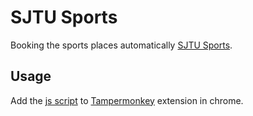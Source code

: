 # SJTU Sports

Booking the sports places automatically [SJTU Sports](https://sports.sjtu.edu.cn/pc/).

## Usage

Add the [js script](js/sjtus-mokey.js) to [Tampermonkey](https://www.tampermonkey.net/) extension in chrome.

